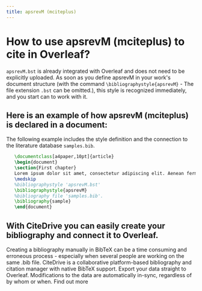 ```yaml
---
title: apsrevM (mciteplus)
---
```


# How to use apsrevM (mciteplus) to cite in Overleaf? 
`apsrevM.bst` is already integrated with Overleaf and does not need to be explicitly uploaded. As soon as you define apsrevM in your work's document structure (with the command `\bibliographystyle{apsrevM}` - The file extension `.bst` can be omitted.), this style is recognized immediately, and you start can to work with it.

## Here is an example of how apsrevM (mciteplus) is declared in a document:
The following example includes the style definition and the connection to the literature database `samples.bib`.
```tex
   \documentclass[a4paper,10pt]{article}
   \begin{document}
   \section{First chapter}
   Lorem ipsum dolor sit amet, consectetur adipiscing elit. Aenean fermentum justo massa, ut maximus mauris sodales et. Aenean vel elit a erat rhoncus pharetra.
   \medskip
   %bibliographystyle 'apsrevM.bst'
   \bibliographystyle{apsrevM}
   %bibliography file 'samples.bib'.
   \bibliography{sample}
   \end{document}
```

## With CiteDrive you can easily create your bibliography and connect it to Overleaf. 
Creating a bibliography manually in BibTeX can be a time consuming and erroneous process - especially when several people are working on the same .bib file. CiteDrive is a collaborative platform-based bibliography and citation manager with native BibTeX support. Export your data straight to Overleaf. Modifications to the data are automatically in-sync, regardless of by whom or when. Find out more